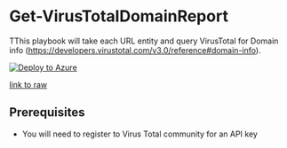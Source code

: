 # Get-VirusTotalDomainReport

TThis playbook will take each URL entity and query VirusTotal for Domain info (https://developers.virustotal.com/v3.0/reference#domain-info).


[![Deploy to Azure](https://aka.ms/deploytoazurebutton)](https://portal.azure.com/#create/Microsoft.Template/uri/https%3A%2F%2Fraw.githubusercontent.com%2FAzure%2FAzure-Sentinel%2Fmaster%2FPlaybooks%2FGet-VirusTotalDomainReport%2Fincident-trigger%2Fazuredeploy.json)


[link to raw](#https://raw.githubusercontent.com/Azure/Azure-Sentinel/master/Playbooks/Get-VirusTotalDomainReport/incident-trigger/azuredeploy.json)

## Prerequisites

- You will need to register to Virus Total community for an API key
